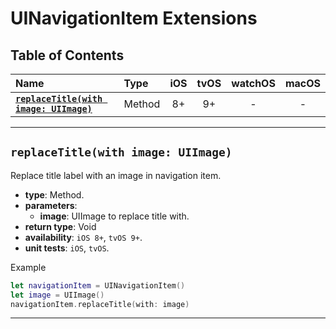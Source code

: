 # UINavigationItem Extensions

## Table of Contents

| Name | Type | iOS | tvOS | watchOS | macOS |
|:--- | :--- | :---: | :---: | :---: | :---: |
| [**`replaceTitle(with image: UIImage)`**](#replacetitlewith-image-uiimage) | Method | 8+ | 9+ | - | - |


---


## `replaceTitle(with image: UIImage)`
Replace title label with an image in navigation item.

- **type**: Method.
- **parameters**:
    - **image**: UIImage to replace title with.
- **return type**: Void
- **availability**: `iOS 8+`, `tvOS 9+`.
- **unit tests**: `iOS`, `tvOS`.

Example

```swift
let navigationItem = UINavigationItem()
let image = UIImage()
navigationItem.replaceTitle(with: image)
```

---
